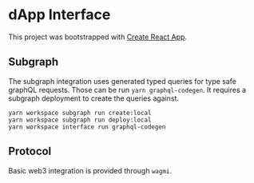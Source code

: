 # dApp Interface

This project was bootstrapped with [Create React App](https://github.com/facebook/create-react-app).

## Subgraph
The subgraph integration uses generated typed queries for type safe graphQL requests. Those can be run `yarn graphql-codegen`.
It requires a subgraph deployment to create the queries against. 
```
yarn workspace subgraph run create:local
yarn workspace subgraph run deploy:local
yarn workspace interface run graphql-codegen
```

## Protocol
Basic web3 integration is provided through `wagmi`.
